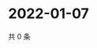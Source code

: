 # 2022-01-07

共 0 条

<!-- BEGIN WEIBO -->
<!-- 最后更新时间 Fri Jan 07 2022 23:00:44 GMT+0800 (China Standard Time) -->

<!-- END WEIBO -->

